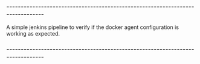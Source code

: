 ### ------------------------------------------------------------------------------ 
A simple jenkins pipeline to verify if the docker agent configuration is working as expected.

### ------------------------------------------------------------------------------